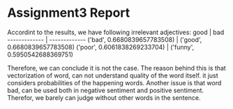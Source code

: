 # Assignment3 Report

Accordint to the results, we have following irrelevant adjectives:
good  | bad
------------- | -------------
('bad', 0.6680839657783508)  | ('good', 0.6680839657783508)
('poor', 0.6061838269233704)  | ('funny', 0.5950542688369751) 

Therefore, we can conclude it is not the case.
The reason behind this is that vectorization of word, can not understand quality of the word itself. it just considers probabilities of the happening words.
Another issue is that word bad, can be used both in negative sentiment and positive sentiment. Therefor, we barely can judge without other words in the sentence.
